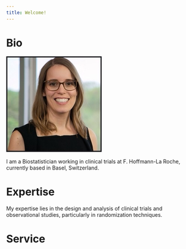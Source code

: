 ```yaml
---
title: Welcome!
---
```


# Bio

![Diane Uschner](./Diane_Uschner_GWU.jpg)

I am a Biostatistician working in clinical trials at F. Hoffmann-La Roche, currently based in Basel, Switzerland.

# Expertise

My expertise lies in the design and analysis of clinical trials and observational studies, 
particularly in randomization techniques. 



# Service

